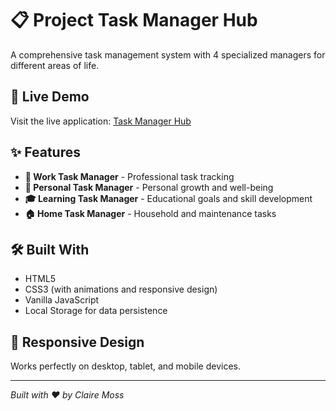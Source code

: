 # 📋 Project Task Manager Hub

A comprehensive task management system with 4 specialized managers for different areas of life.

## 🚀 Live Demo

Visit the live application: [Task Manager Hub](https://clamo9521.github.io/task-manager-hub/)

## ✨ Features

- **💼 Work Task Manager** - Professional task tracking
- **🌱 Personal Task Manager** - Personal growth and well-being
- **🎓 Learning Task Manager** - Educational goals and skill development  
- **🏠 Home Task Manager** - Household and maintenance tasks

## 🛠️ Built With

- HTML5
- CSS3 (with animations and responsive design)
- Vanilla JavaScript
- Local Storage for data persistence

## 📱 Responsive Design

Works perfectly on desktop, tablet, and mobile devices.

---

*Built with ❤️ by Claire Moss*
